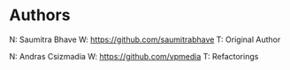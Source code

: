 Authors
=======

N: Saumitra Bhave
W: https://github.com/saumitrabhave
T: Original Author

N: Andras Csizmadia
W: https://github.com/vpmedia
T: Refactorings